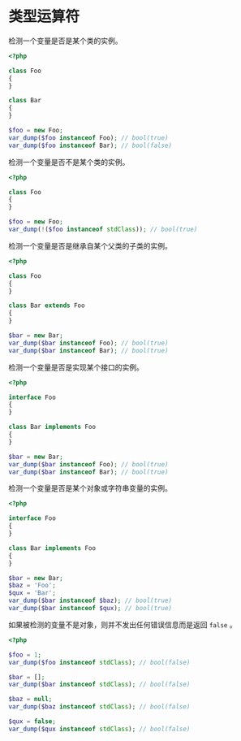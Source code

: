 # 类型运算符

检测一个变量是否是某个类的实例。

```php
<?php

class Foo
{
}

class Bar
{
}

$foo = new Foo;
var_dump($foo instanceof Foo); // bool(true)
var_dump($foo instanceof Bar); // bool(false)

```

检测一个变量是否不是某个类的实例。

```php
<?php

class Foo
{
}

$foo = new Foo;
var_dump(!($foo instanceof stdClass)); // bool(true)

```

检测一个变量是否是继承自某个父类的子类的实例。

```php
<?php

class Foo
{
}

class Bar extends Foo
{
}

$bar = new Bar;
var_dump($bar instanceof Foo); // bool(true)
var_dump($bar instanceof Bar); // bool(true)

```

检测一个变量是否是实现某个接口的实例。

```php
<?php

interface Foo
{
}

class Bar implements Foo
{
}

$bar = new Bar;
var_dump($bar instanceof Foo); // bool(true)
var_dump($bar instanceof Bar); // bool(true)

```

检测一个变量是否是某个对象或字符串变量的实例。

```php
<?php

interface Foo
{
}

class Bar implements Foo
{
}

$bar = new Bar;
$baz = 'Foo';
$qux = 'Bar';
var_dump($bar instanceof $baz); // bool(true)
var_dump($bar instanceof $qux); // bool(true)

```

如果被检测的变量不是对象，则并不发出任何错误信息而是返回 `false` 。

```php
<?php

$foo = 1;
var_dump($foo instanceof stdClass); // bool(false)

$bar = [];
var_dump($bar instanceof stdClass); // bool(false)

$baz = null;
var_dump($baz instanceof stdClass); // bool(false)

$qux = false;
var_dump($qux instanceof stdClass); // bool(false)

```

